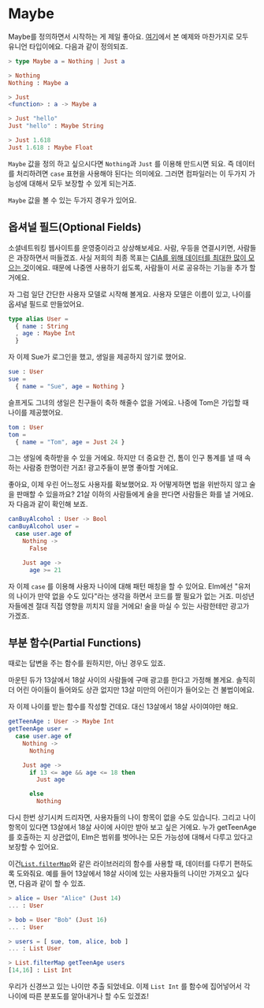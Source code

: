 # Maybe

Maybe를 정의하면서 시작하는 게 제일 좋아요. [여기](../types/union_types.md)에서 본 예제와 마찬가지로 모두 유니언 타입이에요. 다음과 같이 정의되죠.

```elm
> type Maybe a = Nothing | Just a

> Nothing
Nothing : Maybe a

> Just
<function> : a -> Maybe a

> Just "hello"
Just "hello" : Maybe String

> Just 1.618
Just 1.618 : Maybe Float
```

`Maybe` 값을 정의 하고 싶으시다면 `Nothing`과 `Just` 를 이용해 만드시면 되요. 즉 데이터를 처리하려면 `case` 표현을 사용해야 된다는 의미에요. 그러면 컴파일러는 이 두가지 가능성에 대해서 모두 보장할 수 있게 되는거죠.

`Maybe` 값을 볼 수 있는 두가지 경우가 있어요.

## 옵셔널 필드\(Optional Fields\)

소셜네트워킹 웹사이트를 운영중이라고 상상해보세요. 사람, 우등을 연결시키면, 사람들은 과장하면서 떠들겠죠. 사실 저희의 최종 목표는 [CIA를 위해 데이터를 최대한 많이 모으는 것](http://www.theonion.com/video/cias-facebook-program-dramatically-cut-agencys-cos-19753)이에요. 때문에 나중엔 사용하기 쉽도록, 사람들이 서로 공유하는 기능을 추가 할 거에요.

자 그럼 일단 간단한 사용자 모델로 시작해 볼게요. 사용자 모델은 이름이 있고, 나이를 옵셔널 필드로 만들었어요.

```elm
type alias User =
  { name : String
  , age : Maybe Int
  }
```

자 이제 Sue가 로그인을 했고, 생일을 제공하지 않기로 했어요.

```elm
sue : User
sue =
  { name = "Sue", age = Nothing }
```

슬프게도 그녀의 생일은 친구들이 축하 해줄수 없을 거에요. 나중에 Tom은 가입할 때 나이를 제공했어요.

```elm
tom : User
tom =
  { name = "Tom", age = Just 24 }
```

그는 생일에 축하받을 수 있을 거에요. 하지만 더 중요한 건, 톰이 인구 통계를 낼 때 속하는 사람중 한명이란 거죠! 광고주들이 분명 좋아할 거에요.

좋아요, 이제 우린 어느정도 사용자를 확보했어요. 자 어떻게하면 법을 위반하지 않고 술을 판매할 수 있을까요? 21살 이하의 사람들에게 술을 판다면 사람들은 화를 낼 거에요. 자 다음과 같이 확인해 보죠.

```elm
canBuyAlcohol : User -> Bool
canBuyAlcohol user =
  case user.age of
    Nothing ->
      False

    Just age ->
      age >= 21
```

자 이제  `case` 를 이용해 사용자 나이에 대해 패턴 매칭을 할 수 있어요. Elm에선 "유저의 나이가 만약 없을 수도 있다"라는 생각을 하면서 코드를 짤 필요가 없는 거죠. 미성년자들에겐 절대 직접 영향을 끼치지 않을 거에요! 술을 마실 수 있는 사람한테만 광고가 가겠죠.

## 부분 함수\(Partial Functions\)

때로는 답변을 주는 함수를 원하지만, 아닌 경우도 있죠.

마운틴 듀가 13살에서 18살 사이의 사람들에 구매 광고를 한다고 가정해 볼게요. 솔직히 더 어린 아이들이 들어와도 상관 없지만 13살 미만의 어린이가 들어오는 건 불법이에요.

자 이제 나이를 받는 함수를 작성할 건데요. 대신 13살에서 18살 사이여야만 해요.

```elm
getTeenAge : User -> Maybe Int
getTeenAge user =
  case user.age of
    Nothing ->
      Nothing

    Just age ->
      if 13 <= age && age <= 18 then
        Just age

      else
        Nothing
```

다시 한번 상기시켜 드리자면, 사용자들의 나이 항목이 없을 수도 있습니다. 그리고 나이 항목이 있다면 13살에서 18살 사이에 사이만 받아 보고 싶은 거에요. 누가 getTeenAge를 호출하는 지 상관없이, Elm은 범위를 벗어나는 모든 가능성에 대해서 다루고 있다고 보장할 수 있어요.

이건[`List.filterMap`](https://www.gitbook.com/book/kyunooh/elm/edit#)와 같은 라이브러리의 함수를 사용할 때, 데이터를 다루기 편하도록 도와줘요. 예를 들어 13살에서 18살 사이에 있는 사용자들의 나이만 가져오고 싶다면, 다음과 같이 할 수 있죠.

```elm
> alice = User "Alice" (Just 14)
... : User

> bob = User "Bob" (Just 16)
... : User

> users = [ sue, tom, alice, bob ]
... : List User

> List.filterMap getTeenAge users
[14,16] : List Int
```

우리가 신경쓰고 있는 나이만 추출 되었네요. 이제 `List Int` 를 함수에 집어넣어서 각 나이에 따른 분포도를 알아내거나 할 수도 있겠죠!

